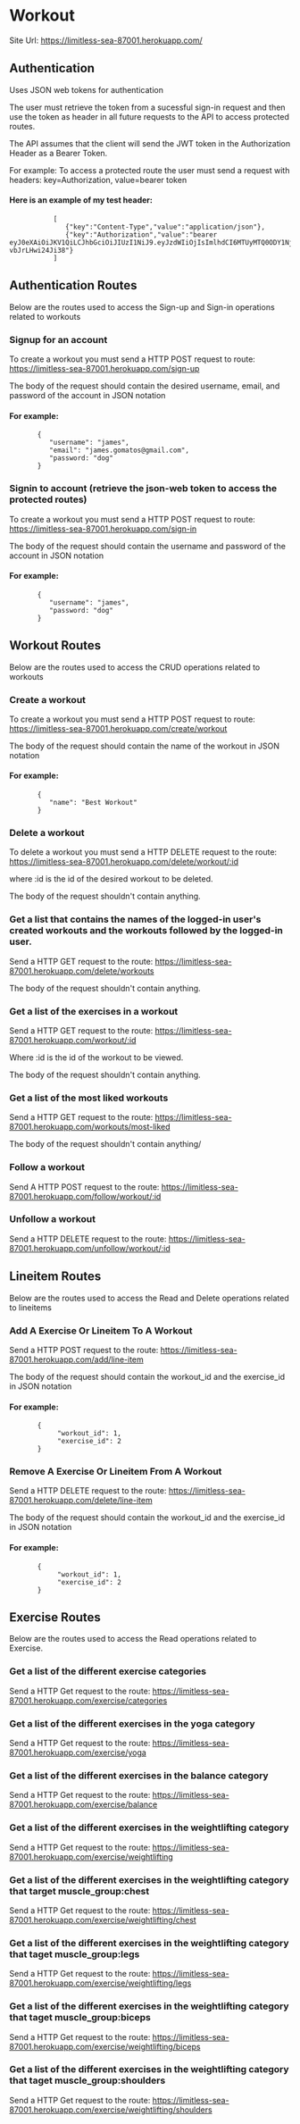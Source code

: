# Workout

Site Url: https://limitless-sea-87001.herokuapp.com/


## Authentication
Uses JSON web tokens for authentication 

The user must retrieve the token from a sucessful sign-in request and then use the token as header in all future requests
to the API to access protected routes.

The API assumes that the client will send the JWT token in the Authorization Header as a Bearer Token.

For example: To access a protected route the user must send a request with headers: 
  key=Authorization, value=bearer token
  
#### Here is an example of my test header:
               [
                  {"key":"Content-Type","value":"application/json"}, 
                  {"key":"Authorization","value":"bearer   eyJ0eXAiOiJKV1QiLCJhbGciOiJIUzI1NiJ9.eyJzdWIiOjIsImlhdCI6MTUyMTQ0ODY1NjAwMX0.GxLzq3IdU52wkKl6DDtwQpgdPkBO-vbJrLHwi24Ji38"} 
               ]

## Authentication Routes
Below are the routes used to access the Sign-up and Sign-in operations related to workouts

### Signup for an account 
To create a workout you must send a HTTP POST request to route: https://limitless-sea-87001.herokuapp.com/sign-up

The body of the request should contain the desired username, email, and password of the account in JSON notation
#### For example:
           {
              "username": "james",
              "email": "james.gomatos@gmail.com",
              "password: "dog"
           }



### Signin to account (retrieve the json-web token to access the protected routes)

To create a workout you must send a HTTP POST request to route: https://limitless-sea-87001.herokuapp.com/sign-in

The body of the request should contain the username and password of the account in JSON notation
#### For example:
           {
              "username": "james",
              "password: "dog"
           }
           
## Workout Routes

Below are the routes used to access the CRUD operations related to workouts

### Create a workout

To create a workout you must send a HTTP POST request to route: https://limitless-sea-87001.herokuapp.com/create/workout

The body of the request should contain the name of the workout in JSON notation
#### For example:
           {
              "name": "Best Workout"
           }

### Delete a workout

To delete a workout you must send a HTTP DELETE request to the route: https://limitless-sea-87001.herokuapp.com/delete/workout/:id

where :id is the id of the desired workout to be deleted. 

The body of the request shouldn't contain anything.

### Get a list that contains the names of the logged-in user's created workouts and the workouts followed by the logged-in user.

Send a HTTP GET request to the route: https://limitless-sea-87001.herokuapp.com/delete/workouts

The body of the request shouldn't contain anything.

### Get a list of the exercises in a workout

Send a HTTP GET request to the route: https://limitless-sea-87001.herokuapp.com/workout/:id

Where :id is the id of the workout to be viewed.

The body of the request shouldn't contain anything.

### Get a list of the most liked workouts 

Send a HTTP GET request to the route: https://limitless-sea-87001.herokuapp.com/workouts/most-liked

The body of the request shouldn't contain anything/

### Follow a workout 
Send A HTTP POST request to the route: https://limitless-sea-87001.herokuapp.com/follow/workout/:id


### Unfollow a workout

Send a HTTP DELETE request to the route: https://limitless-sea-87001.herokuapp.com/unfollow/workout/:id


## Lineitem Routes
Below are the routes used to access the Read and Delete operations related to lineitems 


### Add A Exercise Or Lineitem To A Workout

Send a HTTP POST request to the route: https://limitless-sea-87001.herokuapp.com/add/line-item

The body of the request should contain the workout_id and the exercise_id in JSON notation
#### For example:
           {
                "workout_id": 1,
                "exercise_id": 2
           }
           
### Remove A Exercise Or Lineitem From A Workout

Send a HTTP DELETE request to the route: https://limitless-sea-87001.herokuapp.com/delete/line-item

The body of the request should contain the workout_id and the exercise_id in JSON notation
#### For example:
           {
                "workout_id": 1,
                "exercise_id": 2
           }
           
           
## Exercise Routes

Below are the routes used to access the Read operations related to Exercise.

### Get a list of the different exercise categories 

Send a HTTP Get request to the route: https://limitless-sea-87001.herokuapp.com/exercise/categories

### Get a list of the different exercises in the yoga category

Send a HTTP Get request to the route: https://limitless-sea-87001.herokuapp.com/exercise/yoga

### Get a list of the different exercises in the balance category

Send a HTTP Get request to the route: https://limitless-sea-87001.herokuapp.com/exercise/balance

### Get a list of the different exercises in the weightlifting category

Send a HTTP Get request to the route: https://limitless-sea-87001.herokuapp.com/exercise/weightlifting

### Get a list of the different exercises in the weightlifting category that target muscle_group:chest

Send a HTTP Get request to the route: https://limitless-sea-87001.herokuapp.com/exercise/weightlifting/chest

### Get a list of the different exercises in the weightlifting category that taget muscle_group:legs

Send a HTTP Get request to the route: https://limitless-sea-87001.herokuapp.com/exercise/weightlifting/legs

### Get a list of the different exercises in the weightlifting category that taget muscle_group:biceps

Send a HTTP Get request to the route: https://limitless-sea-87001.herokuapp.com/exercise/weightlifting/biceps

### Get a list of the different exercises in the weightlifting category that taget muscle_group:shoulders

Send a HTTP Get request to the route: https://limitless-sea-87001.herokuapp.com/exercise/weightlifting/shoulders

